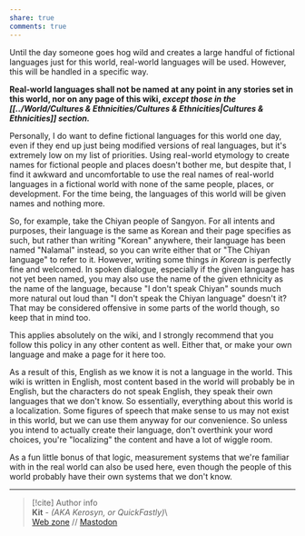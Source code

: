 ```yaml
---  
share: true  
comments: true  
---  
```

Until the day someone goes hog wild and creates a large handful of fictional languages just for this world, real-world languages will be used. However, this will be handled in a specific way.  
  
**Real-world languages shall not be named at any point in any stories set in this world, nor on any page of this wiki, *except those in the [[../World/Cultures & Ethnicities/Cultures & Ethnicities|Cultures & Ethnicities]] section.***  
  
Personally, I do want to define fictional languages for this world one day, even if they end up just being modified versions of real languages, but it's extremely low on my list of priorities. Using real-world etymology to create names for fictional people and places doesn't bother me, but despite that, I find it awkward and uncomfortable to use the real names of real-world languages in a fictional world with none of the same people, places, or development. For the time being, the languages of this world will be given names and nothing more.  
  
So, for example, take the Chiyan people of Sangyon. For all intents and purposes, their language is the same as Korean and their page specifies as such, but rather than writing "Korean" anywhere, their language has been named "Nalamal" instead, so you can write either that or "The Chiyan language" to refer to it. However, writing some things *in Korean* is perfectly fine and welcomed. In spoken dialogue, especially if the given language has not yet been named, you may also use the name of the given ethnicity as the name of the language, because "I don't speak Chiyan" sounds much more natural out loud than "I don't speak the Chiyan language" doesn't it? That may be considered offensive in some parts of the world though, so keep that in mind too.  
  
This applies absolutely on the wiki, and I strongly recommend that you follow this policy in any other content as well. Either that, or make your own language and make a page for it here too.  
  
As a result of this, English as we know it is not a language in the world. This wiki is written in English, most content based in the world will probably be in English, but the characters do not speak English, they speak their own languages that we don't know. So essentially, everything about this world is a localization. Some figures of speech that make sense to us may not exist in this world, but we can use them anyway for our convenience. So unless you intend to actually create their language, don't overthink your word choices, you're "localizing" the content and have a lot of wiggle room.  
  
As a fun little bonus of that logic, measurement systems that we're familiar with in the real world can also be used here, even though the people of this world probably have their own systems that we don't know.  
  
-----  
> [!cite] Author info  
> **Kit** - *(AKA Kerosyn, or QuickFastly)*\  
> [Web zone](https://kitabe.link) // [Mastodon](https://social.tripulse.net/@kit)